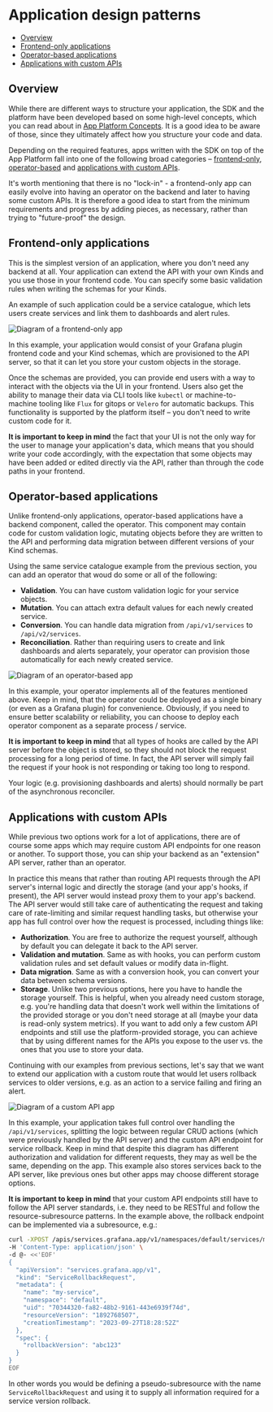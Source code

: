 # Application design patterns

- [Overview](#overview)
- [Frontend-only applications](#frontend-only-applications)
- [Operator-based applications](#operator-based-applications)
- [Applications with custom APIs](#applications-with-custom-apis)

## Overview

While there are different ways to structure your application, the SDK and the platform have been developed based on some high-level concepts, which you can read about in [App Platform Concepts](./platform-concepts.md). It is a good idea to be aware of those, since they ultimately affect how you structure your code and data.

Depending on the required features, apps written with the SDK on top of the App Platform fall into one of the following broad categories – [frontend-only](#frontend-only-applications), [operator-based](#operator-based-applications) and [applications with custom APIs](#applications-with-custom-apis).

It's worth mentioning that there is no "lock-in" - a frontend-only app can easily evolve into having an operator on the backend and later to having some custom APIs. It is therefore a good idea to start from the minimum requirements and progress by adding pieces, as necessary, rather than trying to "future-proof" the design.

## Frontend-only applications

This is the simplest version of an application, where you don't need any backend at all. Your application can extend the API with your own Kinds and you use those in your frontend code. You can specify some basic validation rules when writing the schemas for your Kinds.

An example of such application could be a service catalogue, which lets users create services and link them to dashboards and alert rules.

![Diagram of a frontend-only app](./img/frontend-plugin.excalidraw.png)

In this example, your application would consist of your Grafana plugin frontend code and your Kind schemas, which are provisioned to the API server, so that it can let you store your custom objects in the storage.

Once the schemas are provided, you can provide end users with a way to interact with the objects via the UI in your frontend. Users also get the ability to manage their data via CLI tools like `kubectl` or machine-to-machine tooling like `Flux` for gitops or `Velero` for automatic backups. This functionality is supported by the platform itself – you don't need to write custom code for it.

**It is important to keep in mind** the fact that your UI is not the only way for the user to manage your application's data, which means that you should write your code accordingly, with the expectation that some objects may have been added or edited directly via the API, rather than through the code paths in your frontend.

## Operator-based applications

Unlike frontend-only applications, operator-based applications have a backend component, called the operator. This component may contain code for custom validation logic, mutating objects before they are written to the API and performing data migration between different versions of your Kind schemas.

Using the same service catalogue example from the previous section, you can add an operator that woud do some or all of the following:

* **Validation**. You can have custom validation logic for your service objects.
* **Mutation**. You can attach extra default values for each newly created service.
* **Conversion**. You can handle data migration from `/api/v1/services` to `/api/v2/services`.
* **Reconciliation**. Rather than requiring users to create and link dashboards and alerts separately, your operator can provision those automatically for each newly created service.

![Diagram of an operator-based app](./img/operator-backend.excalidraw.png)

In this example, your operator implements all of the features mentioned above. Keep in mind, that the operator could be deployed as a single binary (or even as a Grafana plugin) for convenience. Obviously, if you need to ensure better scalability or reliability, you can choose to deploy each operator component as a separate process / service.

**It is important to keep in mind** that all types of hooks are called by the API server before the object is stored, so they should not block the request processing for a long period of time. In fact, the API server will simply fail the request if your hook is not responding or taking too long to respond.

Your logic (e.g. provisioning dashboards and alerts) should normally be part of the asynchronous reconciler.

## Applications with custom APIs

While previous two options work for a lot of applications, there are of course some apps which may require custom API endpoints for one reason or another. To support those, you can ship your backend as an "extension" API server, rather than an operator.

In practice this means that rather than routing API requests through the API server's internal logic and directly the storage (and your app's hooks, if present), the API server would instead proxy them to your app's backend. The API server would still take care of authenticating the request and taking care of rate-limiting and similar request handling tasks, but otherwise your app has full control over how the request is processed, including things like:

* **Authorization**. You are free to authorize the request yourself, although by default you can delegate it back to the API server.
* **Validation and mutation**. Same as with hooks, you can perform custom validation rules and set default values or modify data in-flight.
* **Data migration**. Same as with a conversion hook, you can convert your data between schema versions.
* **Storage**. Unlike two previous options, here you have to handle the storage yourself. This is helpful, when you already need custom storage, e.g. you're handling data that doesn't work well within the limitations of the provided storage or you don't need storage at all (maybe your data is read-only system metrics). If you want to add only a few custom API endpoints and still use the platform-provided storage, you can achieve that by using different names for the APIs you expose to the user vs. the ones that you use to store your data.

Continuing with our examples from previous sections, let's say that we want to extend our application with a custom route that would let users rollback services to older versions, e.g. as an action to a service failing and firing an alert.

![Diagram of a custom API app](./img/api-service.excalidraw.png)

In this example, your application takes full control over handling the `/api/v1/services`, splitting the logic between regular CRUD actions (which were previously handled by the API server) and the custom API endpoint for service rollback. Keep in mind that despite this diagram has different authorization and validation for different requests, they may as well be the same, depending on the app. This example also stores services back to the API server, like previous ones but other apps may choose different storage options.

**It is important to keep in mind** that your custom API endpoints still have to follow the API server standards, i.e. they need to be RESTful and follow the resource-subresource patterns. In the example above, the rollback endpoint can be implemented via a subresource, e.g.:
```bash
curl -XPOST /apis/services.grafana.app/v1/namespaces/default/services/my-service/rollback \
-H 'Content-Type: application/json' \
-d @- <<'EOF'
{
  "apiVersion": "services.grafana.app/v1",
  "kind": "ServiceRollbackRequest",
  "metadata": {
    "name": "my-service",
    "namespace": "default",
    "uid": "70344320-fa82-48b2-9161-443e6939f74d",
    "resourceVersion": "1892768507",
    "creationTimestamp": "2023-09-27T18:28:52Z"
  },
  "spec": {
    "rollbackVersion": "abc123"
  }
}
EOF
```

In other words you would be defining a pseudo-subresource with the name `ServiceRollbackRequest` and using it to supply all information required for a service version rollback.
